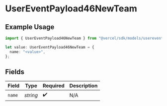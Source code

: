 # UserEventPayload46NewTeam

## Example Usage

```typescript
import { UserEventPayload46NewTeam } from "@vercel/sdk/models/userevent.js";

let value: UserEventPayload46NewTeam = {
  name: "<value>",
};
```

## Fields

| Field              | Type               | Required           | Description        |
| ------------------ | ------------------ | ------------------ | ------------------ |
| `name`             | *string*           | :heavy_check_mark: | N/A                |